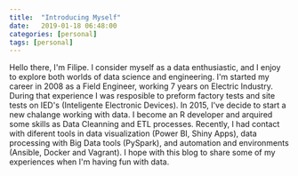 ```yaml
---
title:  "Introducing Myself"
date:   2019-01-18 06:48:00
categories: [personal]
tags: [personal]
---
```


Hello there, I'm Filipe. I consider myself as a data enthusiastic, and I enjoy to explore both worlds of data science and engineering. I'm started my career in 2008 as a Field Engineer, working 7 years on Electric Industry. During that experience I was resposible to preform factory tests and site tests on IED's (Inteligente Electronic Devices). In 2015, I've decide to start a new chalange working with data. I become an R developer and arquired some skills as Data Cleanning and ETL processes. Recently, I had contact with diferent tools in data visualization (Power BI, Shiny Apps), data processing with Big Data tools (PySpark), and automation and environments (Ansible, Docker and Vagrant). I hope with this blog to share some of my experiences when I'm having fun with data.   

